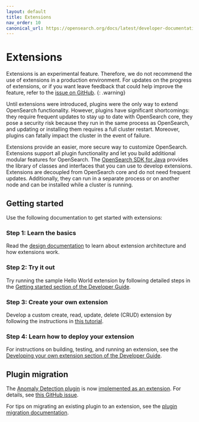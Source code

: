 ```yaml
---
layout: default
title: Extensions
nav_order: 10
canonical_url: https://opensearch.org/docs/latest/developer-documentation/extensions/
---
```


# Extensions

Extensions is an experimental feature. Therefore, we do not recommend the use of extensions in a production environment. For updates on the progress of extensions, or if you want leave feedback that could help improve the feature, refer to the [issue on GitHub](https://github.com/opensearch-project/OpenSearch/issues/2447).
{: .warning}

Until extensions were introduced, plugins were the only way to extend OpenSearch functionality. However, plugins have significant shortcomings: they require frequent updates to stay up to date with OpenSearch core, they pose a security risk because they run in the same process as OpenSearch, and updating or installing them requires a full cluster restart. Moreover, plugins can fatally impact the cluster in the event of failure.

Extensions provide an easier, more secure way to customize OpenSearch. Extensions support all plugin functionality and let you build additional modular features for OpenSearch. The [OpenSearch SDK for Java](https://github.com/opensearch-project/opensearch-sdk-java/) provides the library of classes and interfaces that you can use to develop extensions. Extensions are decoupled from OpenSearch core and do not need frequent updates. Additionally, they can run in a separate process or on another node and can be installed while a cluster is running.

## Getting started

Use the following documentation to get started with extensions:

### Step 1: Learn the basics

Read the [design documentation](https://opensearch-project.github.io/opensearch-sdk-java/DESIGN.html) to learn about extension architecture and how extensions work.

### Step 2: Try it out

Try running the sample Hello World extension by following detailed steps in the [Getting started section of the Developer Guide](https://opensearch-project.github.io/opensearch-sdk-java/DEVELOPER_GUIDE.html#getting-started).

### Step 3: Create your own extension

Develop a custom create, read, update, delete (CRUD) extension by following the instructions in [this tutorial](https://opensearch-project.github.io/opensearch-sdk-java/CREATE_YOUR_FIRST_EXTENSION.html).

### Step 4: Learn how to deploy your extension

For instructions on building, testing, and running an extension, see the [Developing your own extension section of the Developer Guide](https://opensearch-project.github.io/opensearch-sdk-java/DEVELOPER_GUIDE.html#developing-your-own-extension).

<!-- TODO: add the link after the release
## Extensions Javadoc

For a complete extensions class hierarchy, see the [Javadoc](Link TBD).
-->

## Plugin migration

The [Anomaly Detection plugin](https://github.com/opensearch-project/anomaly-detection) is now [implemented as an extension](https://github.com/opensearch-project/anomaly-detection/tree/feature/extensions). For details, see [this GitHub issue](https://github.com/opensearch-project/OpenSearch/issues/3635). 

For tips on migrating an existing plugin to an extension, see the [plugin migration documentation](https://opensearch-project.github.io/opensearch-sdk-java/PLUGIN_MIGRATION.html).